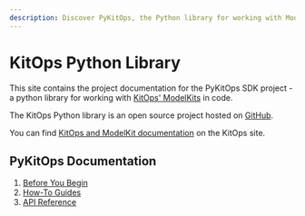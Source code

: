 ```yaml
---
description: Discover PyKitOps, the Python library for working with ModelKits. Integrate KitOps into your Python-based AI workflows.
---
```

# KitOps Python Library

This site contains the project documentation for the PyKitOps SDK project - a python library for working with [KitOps' ModelKits](https://kitops.org) in code.

The KitOps Python library is an open source project hosted on [GitHub](https://github.com/jozu-ai/pykitops/).

You can find [KitOps and ModelKit documentation](https://kitops.org/docs/overview/) on the KitOps site.

## PyKitOps Documentation

1. [Before You Begin](before-you-begin.md)
2. [How-To Guides](how-to-guides.md)
3. [API Reference](reference/index.md)
